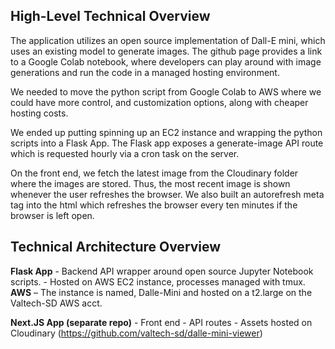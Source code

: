 ## High-Level Technical Overview 

The application utilizes an open source implementation of Dall-E mini, which uses an existing model to generate images. The github page provides a link to a Google Colab notebook, where developers can play around with image generations and run the code in a managed hosting environment. 

We needed to move the python script from Google Colab to AWS where we could have more control, and customization options, along with cheaper hosting costs. 

We ended up putting spinning up an EC2 instance and wrapping the python scripts into a Flask App. The Flask app exposes a generate-image API route which is requested hourly via a cron task on the server. 


On the front end, we fetch the latest image from the Cloudinary folder where the images are stored. Thus, the most recent image is shown whenever the user refreshes the browser. We also built an autorefresh meta tag into the html which refreshes the browser every ten minutes if the browser is left open. 

## Technical Architecture Overview 

**Flask App** - Backend API wrapper around open source Jupyter Notebook scripts. - Hosted on AWS EC2 instance, processes managed with tmux.
**AWS** – The instance is named, Dalle-Mini and hosted on a t2.large on the Valtech-SD AWS acct. 

**Next.JS App (separate repo)** - Front end - API routes - Assets hosted on Cloudinary  (https://github.com/valtech-sd/dalle-mini-viewer)
